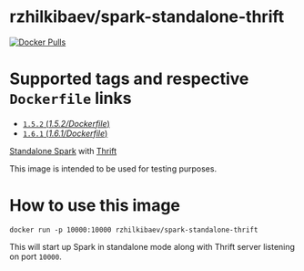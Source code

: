 # rzhilkibaev/spark-standalone-thrift

[![Docker Pulls](https://img.shields.io/docker/pulls/rzhilkibaev/spark-standalone-thrift.svg?maxAge=2592000)](https://hub.docker.com/r/rzhilkibaev/spark-standalone-thrift/)

# Supported tags and respective `Dockerfile` links

- [`1.5.2` (*1.5.2/Dockerfile*)](https://github.com/rzhilkibaev/spark-standalone-thrift/blob/master/1.5.2/Dockerfile)
- [`1.6.1` (*1.6.1/Dockerfile*)](https://github.com/rzhilkibaev/spark-standalone-thrift/blob/master/1.6.1/Dockerfile)

[Standalone Spark](http://spark.apache.org/docs/latest/spark-standalone.html) with [Thrift](http://spark.apache.org/docs/latest/sql-programming-guide.html#running-the-thrift-jdbcodbc-server)

This image is intended to be used for testing purposes.

# How to use this image

    docker run -p 10000:10000 rzhilkibaev/spark-standalone-thrift
This will start up Spark in standalone mode along with Thrift server listening on port `10000`.
